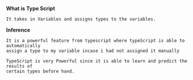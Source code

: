 **What is Type Script**

```
It takes in Variables and assigns types to the variables.

```

**Inference**

```
It is a powerful feature from typescript where typeScript is able to automatically
assign a type to my variable incase i had not assigned it manually

TypeScript is very Powerful since it is able to learn and predict the results of
certain types before hand.

```
